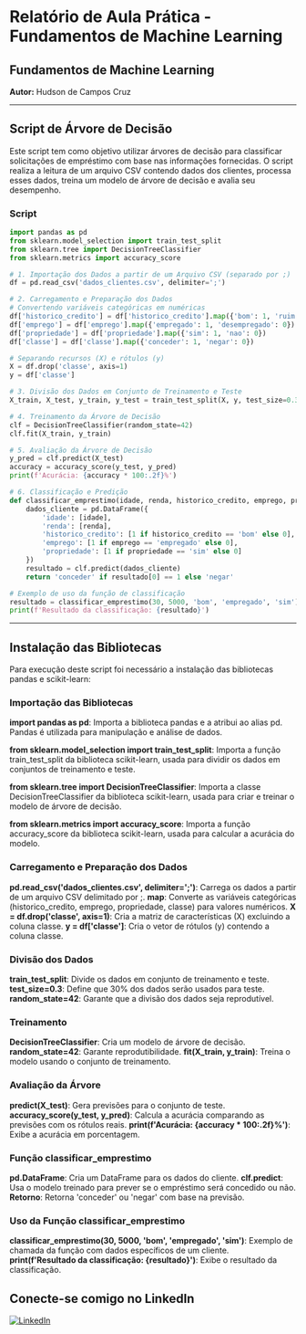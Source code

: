 # Relatório de Aula Prática - Fundamentos de Machine Learning


## Fundamentos de Machine Learning

**Autor:** Hudson de Campos Cruz

---

## Script de Árvore de Decisão

Este script tem como objetivo utilizar árvores de decisão para classificar solicitações de empréstimo com base nas informações fornecidas. O script realiza a leitura de um arquivo CSV contendo dados dos clientes, processa esses dados, treina um modelo de árvore de decisão e avalia seu desempenho.

### Script

```python
import pandas as pd
from sklearn.model_selection import train_test_split
from sklearn.tree import DecisionTreeClassifier
from sklearn.metrics import accuracy_score

# 1. Importação dos Dados a partir de um Arquivo CSV (separado por ;)
df = pd.read_csv('dados_clientes.csv', delimiter=';')

# 2. Carregamento e Preparação dos Dados
# Convertendo variáveis categóricas em numéricas
df['historico_credito'] = df['historico_credito'].map({'bom': 1, 'ruim': 0})
df['emprego'] = df['emprego'].map({'empregado': 1, 'desempregado': 0})
df['propriedade'] = df['propriedade'].map({'sim': 1, 'nao': 0})
df['classe'] = df['classe'].map({'conceder': 1, 'negar': 0})

# Separando recursos (X) e rótulos (y)
X = df.drop('classe', axis=1)
y = df['classe']

# 3. Divisão dos Dados em Conjunto de Treinamento e Teste
X_train, X_test, y_train, y_test = train_test_split(X, y, test_size=0.3, random_state=42)

# 4. Treinamento da Árvore de Decisão
clf = DecisionTreeClassifier(random_state=42)
clf.fit(X_train, y_train)

# 5. Avaliação da Árvore de Decisão
y_pred = clf.predict(X_test)
accuracy = accuracy_score(y_test, y_pred)
print(f'Acurácia: {accuracy * 100:.2f}%')

# 6. Classificação e Predição
def classificar_emprestimo(idade, renda, historico_credito, emprego, propriedade):
    dados_cliente = pd.DataFrame({
        'idade': [idade],
        'renda': [renda],
        'historico_credito': [1 if historico_credito == 'bom' else 0],
        'emprego': [1 if emprego == 'empregado' else 0],
        'propriedade': [1 if propriedade == 'sim' else 0]
    })
    resultado = clf.predict(dados_cliente)
    return 'conceder' if resultado[0] == 1 else 'negar'

# Exemplo de uso da função de classificação
resultado = classificar_emprestimo(30, 5000, 'bom', 'empregado', 'sim')
print(f'Resultado da classificação: {resultado}')

```

---

## Instalação das Bibliotecas
Para execução deste script foi necessário a instalação das bibliotecas pandas e scikit-learn:

### Importação das Bibliotecas

**import pandas as pd**: Importa a biblioteca pandas e a atribui ao alias pd. Pandas é utilizada para manipulação e análise de dados.

**from sklearn.model_selection import train_test_split**: Importa a função train_test_split da biblioteca scikit-learn, usada para dividir os dados em conjuntos de treinamento e teste.

**from sklearn.tree import DecisionTreeClassifier**: Importa a classe DecisionTreeClassifier da biblioteca scikit-learn, usada para criar e treinar o modelo de árvore de decisão.

**from sklearn.metrics import accuracy_score**: Importa a função accuracy_score da biblioteca scikit-learn, usada para calcular a acurácia do modelo.


### Carregamento e Preparação dos Dados

**pd.read_csv('dados_clientes.csv', delimiter=';')**: Carrega os dados a partir de um arquivo CSV delimitado por ;.
**map**: Converte as variáveis categóricas (historico_credito, emprego, propriedade, classe) para valores numéricos.
**X = df.drop('classe', axis=1)**: Cria a matriz de características (X) excluindo a coluna classe.
**y = df['classe']**: Cria o vetor de rótulos (y) contendo a coluna classe.


### Divisão dos Dados

**train_test_split**: Divide os dados em conjunto de treinamento e teste.
**test_size=0.3**: Define que 30% dos dados serão usados para teste.
**random_state=42**: Garante que a divisão dos dados seja reprodutível.


### Treinamento

**DecisionTreeClassifier**: Cria um modelo de árvore de decisão.
**random_state=42**: Garante reprodutibilidade.
**fit(X_train, y_train)**: Treina o modelo usando o conjunto de treinamento.


### Avaliação da Árvore

**predict(X_test)**: Gera previsões para o conjunto de teste.
**accuracy_score(y_test, y_pred)**: Calcula a acurácia comparando as previsões com os rótulos reais.
**print(f'Acurácia: {accuracy * 100:.2f}%')**: Exibe a acurácia em porcentagem.


### Função classificar_emprestimo

**pd.DataFrame**: Cria um DataFrame para os dados do cliente.
**clf.predict**: Usa o modelo treinado para prever se o empréstimo será concedido ou não.
**Retorno**: Retorna 'conceder' ou 'negar' com base na previsão.


### Uso da Função classificar_emprestimo

**classificar_emprestimo(30, 5000, 'bom', 'empregado', 'sim')**: Exemplo de chamada da função com dados específicos de um cliente.
**print(f'Resultado da classificação: {resultado}')**: Exibe o resultado da classificação.


## Conecte-se comigo no LinkedIn

[![LinkedIn](https://img.shields.io/badge/LinkedIn-0077B5?style=for-the-badge&logo=linkedin&logoColor=white)](https://www.linkedin.com/in/hudson-campos-cruz-005056172/)